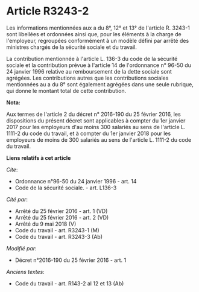 # Article R3243-2

Les informations mentionnées aux a du 8°, 12° et 13° de l'article R. 3243-1 sont libellées et ordonnées ainsi que, pour les
éléments à la charge de l'employeur, regroupées conformément à un modèle défini par arrêté des ministres chargés de la
sécurité sociale et du travail. 

La contribution mentionnée à l'article L. 136-3 du code de la sécurité sociale et la contribution prévue à l'article 14 de
l'ordonnance n° 96-50 du 24 janvier 1996 relative au remboursement de la dette sociale sont agrégées. Les contributions
autres que les contributions sociales mentionnées au a du 8° sont également agrégées dans une seule rubrique, qui donne le
montant total de cette contribution.

**Nota:**

Aux termes de l'article 2 du décret n° 2016-190 du 25 février 2016, les dispositions du présent décret sont applicables à
compter du 1er janvier 2017 pour les employeurs d'au moins 300 salariés au sens de l'article L. 1111-2 du code du travail, et
à compter du 1er janvier 2018 pour les employeurs de moins de 300 salariés au sens de l'article L. 1111-2 du code du travail.

**Liens relatifs à cet article**

_Cite_:

  - Ordonnance n°96-50 du 24 janvier 1996 - art. 14
  - Code de la sécurité sociale. - art. L136-3

_Cité par_:

  - Arrêté du 25 février 2016 - art. 1 (VD)
  - Arrêté du 25 février 2016 - art. 2 (VD)
  - Arrêté du 9 mai 2018 (V)
  - Code du travail - art. R3243-1 (M)
  - Code du travail - art. R3243-3 (Ab)

_Modifié par_:

  - Décret n°2016-190 du 25 février 2016 - art. 1

_Anciens textes_:

  - Code du travail - art. R143-2 al 12 et 13 (Ab)
